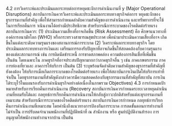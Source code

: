 4.2 การวิเคราะห์และประเมินผลกระทบต่อการหยุดชะงักการดำเนินงานที่
y (Major Operational Disruptions)
สถาบันการเงินควรวิเคราะห์และประเมินผลกระทบทางธุรกิจต่อการ
หยุดชะงักของธุรกรรมงานที่สำคัญ เพื่อให้สามารถกำหนดลำดับความสำคัญของการดำเนินงาน
และทรัพยากรที่จะใช้ในการเรียกคืนการ าเนินงานได้อย่างมีประสิทธิภาพ
สำหรับกรณีการระบาดของโรคติดต่อร้ายแรง สถาบันการเงินควร:
(1) ประเมินความเสี่ยงที่อาจเกิดขึ้น (Risk Assessment) คือ ศึกษาแนวทางที่
องค์การอนามัยโลก (WHO) หรือกระทรวงสาธารณสุขประกาศ เพื่อนำมาประเมินความเสี่ยงที่อาจ
เกิดขึ้นในแต่ละระดับความรุนแรงของสถานการณ์การระบาด
(2) วิเคราะห์ผลกระทบทางธุรกิจ โดยประเมินผลกระทบทางการเงินและ
เตรียมการรองรับปัญหาที่อาจเกิดขึ้นให้สอดคล้องกับความรุนแรงของแต่ละสถานการณ์ เช่น
การผิดนัดชำระหนี้ การขาดสภาพคล่อง ความต้องการสินเชื่อที่เพิ่มขึ้น เป็นต้น โดยเฉพาะใน
ภาคธุรกิจที่อาจประสบปัญหามากกว่าภาคธุรกิจอื่น ๆ เช่น ภาคเกษตรกรรม ภาคการท่องเที่ยวและ
ภาคการให้บริการ เป็นต้น
(3) ระบุพร้อมจัดลำดับความสำคัญของธุรกรรมที่สำคัญที่ยังคงต้อง
ให้บริการเมื่อเกิดการระบาดของโรคติดต่อร้ายแรง เพื่อให้สถาบันการเงินเปิดให้บริการเท่าที่
จำเป็น โดยธุรกรรมงานที่สำคัญดังกล่าวควรมีความสอดคล้องกับธุรกรรมงานที่สำคัญที่สถาบัน
การเงินได้ระบุไว้ในแผนรองรับการดำเนินธุรกิจอย่างต่อเนื่องในภาพรวม
Objectives)
4.3 การกำหนดเป้าหมายสำหรับการเรียกคืนการดำเนินงาน (Recovery
สถาบันการเงินควรกําหนดระยะเวลาหยุดดำเนินงานที่ยอมรับได้และ
กลยุทธ์การเรียกคืนการดำเนินงานให้กลับสู่ภาวะปกติสำหรับแต่ละธุรกรรมงานที่เหมาะสม
สําหรับกรณีการระบาดของโรคติดต่อร้ายแรง สถาบันการเงินควรกำาหนด
กลยุทธ์การเรียกคืนการดำเนินงานที่เหมาะสม โดยคำนึงถึงแนวทางการป้องกันการระบาด
การลดขั้นตอนการทํางานที่ไม่จำเป็น การปรับลดจำนวนพนักงานที่ปฏิบัติหน้าที่ ณ สำนักงาน หรือ
ศูนย์ปฏิบัติงานสํารอง การอนุญาตให้พนักงานทํางานจากบ้าน เป็นต้น
